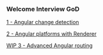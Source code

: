 ### Welcome Interview GoD

[1 - Angular change detection](/angular/change-detection/Angular-change-detection.md)

[2 - Angular platforms with Renderer](/angular/platforms/angular-platforms.md)

[WIP 3 - Advanced Angular routing](/angular/advanced-routing/advanced-routing.md)
